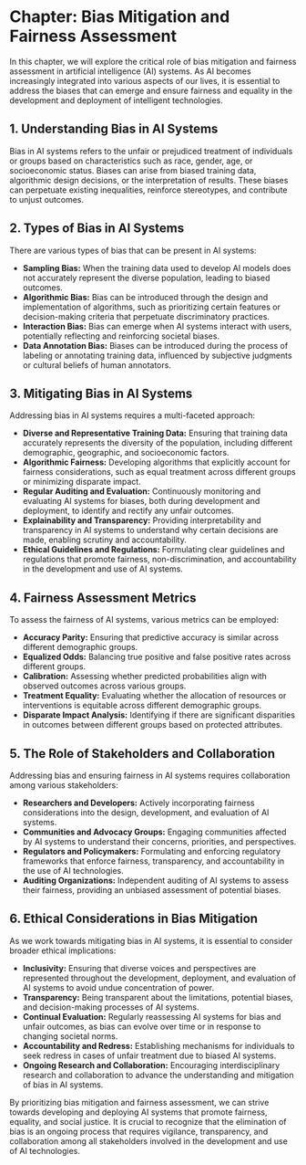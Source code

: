 Chapter: Bias Mitigation and Fairness Assessment
================================================

In this chapter, we will explore the critical role of bias mitigation and fairness assessment in artificial intelligence (AI) systems. As AI becomes increasingly integrated into various aspects of our lives, it is essential to address the biases that can emerge and ensure fairness and equality in the development and deployment of intelligent technologies.

**1. Understanding Bias in AI Systems**
---------------------------------------

Bias in AI systems refers to the unfair or prejudiced treatment of individuals or groups based on characteristics such as race, gender, age, or socioeconomic status. Biases can arise from biased training data, algorithmic design decisions, or the interpretation of results. These biases can perpetuate existing inequalities, reinforce stereotypes, and contribute to unjust outcomes.

**2. Types of Bias in AI Systems**
----------------------------------

There are various types of bias that can be present in AI systems:

* **Sampling Bias:** When the training data used to develop AI models does not accurately represent the diverse population, leading to biased outcomes.
* **Algorithmic Bias:** Bias can be introduced through the design and implementation of algorithms, such as prioritizing certain features or decision-making criteria that perpetuate discriminatory practices.
* **Interaction Bias:** Bias can emerge when AI systems interact with users, potentially reflecting and reinforcing societal biases.
* **Data Annotation Bias:** Biases can be introduced during the process of labeling or annotating training data, influenced by subjective judgments or cultural beliefs of human annotators.

**3. Mitigating Bias in AI Systems**
------------------------------------

Addressing bias in AI systems requires a multi-faceted approach:

* **Diverse and Representative Training Data:** Ensuring that training data accurately represents the diversity of the population, including different demographic, geographic, and socioeconomic factors.
* **Algorithmic Fairness:** Developing algorithms that explicitly account for fairness considerations, such as equal treatment across different groups or minimizing disparate impact.
* **Regular Auditing and Evaluation:** Continuously monitoring and evaluating AI systems for biases, both during development and deployment, to identify and rectify any unfair outcomes.
* **Explainability and Transparency:** Providing interpretability and transparency in AI systems to understand why certain decisions are made, enabling scrutiny and accountability.
* **Ethical Guidelines and Regulations:** Formulating clear guidelines and regulations that promote fairness, non-discrimination, and accountability in the development and use of AI systems.

**4. Fairness Assessment Metrics**
----------------------------------

To assess the fairness of AI systems, various metrics can be employed:

* **Accuracy Parity:** Ensuring that predictive accuracy is similar across different demographic groups.
* **Equalized Odds:** Balancing true positive and false positive rates across different groups.
* **Calibration:** Assessing whether predicted probabilities align with observed outcomes across various groups.
* **Treatment Equality:** Evaluating whether the allocation of resources or interventions is equitable across different demographic groups.
* **Disparate Impact Analysis:** Identifying if there are significant disparities in outcomes between different groups based on protected attributes.

**5. The Role of Stakeholders and Collaboration**
-------------------------------------------------

Addressing bias and ensuring fairness in AI systems requires collaboration among various stakeholders:

* **Researchers and Developers:** Actively incorporating fairness considerations into the design, development, and evaluation of AI systems.
* **Communities and Advocacy Groups:** Engaging communities affected by AI systems to understand their concerns, priorities, and perspectives.
* **Regulators and Policymakers:** Formulating and enforcing regulatory frameworks that enforce fairness, transparency, and accountability in the use of AI technologies.
* **Auditing Organizations:** Independent auditing of AI systems to assess their fairness, providing an unbiased assessment of potential biases.

**6. Ethical Considerations in Bias Mitigation**
------------------------------------------------

As we work towards mitigating bias in AI systems, it is essential to consider broader ethical implications:

* **Inclusivity:** Ensuring that diverse voices and perspectives are represented throughout the development, deployment, and evaluation of AI systems to avoid undue concentration of power.
* **Transparency:** Being transparent about the limitations, potential biases, and decision-making processes of AI systems.
* **Continual Evaluation:** Regularly reassessing AI systems for bias and unfair outcomes, as bias can evolve over time or in response to changing societal norms.
* **Accountability and Redress:** Establishing mechanisms for individuals to seek redress in cases of unfair treatment due to biased AI systems.
* **Ongoing Research and Collaboration:** Encouraging interdisciplinary research and collaboration to advance the understanding and mitigation of bias in AI systems.

By prioritizing bias mitigation and fairness assessment, we can strive towards developing and deploying AI systems that promote fairness, equality, and social justice. It is crucial to recognize that the elimination of bias is an ongoing process that requires vigilance, transparency, and collaboration among all stakeholders involved in the development and use of AI technologies.
